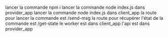 lancer la commande npm i
lancer la commande node index.js dans provider_app
lancer la commande node index.js dans client_app
la route pour lancer la commande est /send-msg
la route pour récupérer l'état de la commande est /get-state
le worker est dans client_app
l'api est dans provider_app
